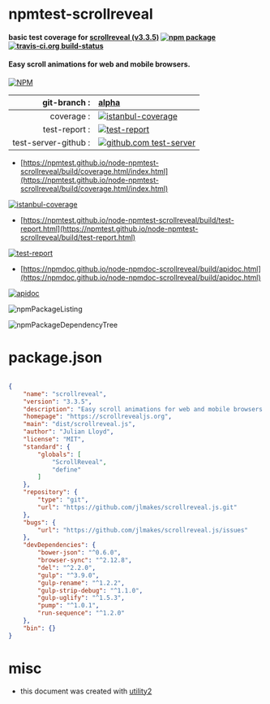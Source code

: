 # npmtest-scrollreveal

#### basic test coverage for  [scrollreveal (v3.3.5)](https://scrollrevealjs.org)  [![npm package](https://img.shields.io/npm/v/npmtest-scrollreveal.svg?style=flat-square)](https://www.npmjs.org/package/npmtest-scrollreveal) [![travis-ci.org build-status](https://api.travis-ci.org/npmtest/node-npmtest-scrollreveal.svg)](https://travis-ci.org/npmtest/node-npmtest-scrollreveal)

#### Easy scroll animations for web and mobile browsers.

[![NPM](https://nodei.co/npm/scrollreveal.png?downloads=true&downloadRank=true&stars=true)](https://www.npmjs.com/package/scrollreveal)

| git-branch : | [alpha](https://github.com/npmtest/node-npmtest-scrollreveal/tree/alpha)|
|--:|:--|
| coverage : | [![istanbul-coverage](https://npmtest.github.io/node-npmtest-scrollreveal/build/coverage.badge.svg)](https://npmtest.github.io/node-npmtest-scrollreveal/build/coverage.html/index.html)|
| test-report : | [![test-report](https://npmtest.github.io/node-npmtest-scrollreveal/build/test-report.badge.svg)](https://npmtest.github.io/node-npmtest-scrollreveal/build/test-report.html)|
| test-server-github : | [![github.com test-server](https://npmtest.github.io/node-npmtest-scrollreveal/GitHub-Mark-32px.png)](https://npmtest.github.io/node-npmtest-scrollreveal/build/app/index.html) | | build-artifacts : | [![build-artifacts](https://npmtest.github.io/node-npmtest-scrollreveal/glyphicons_144_folder_open.png)](https://github.com/npmtest/node-npmtest-scrollreveal/tree/gh-pages/build)|

- [https://npmtest.github.io/node-npmtest-scrollreveal/build/coverage.html/index.html](https://npmtest.github.io/node-npmtest-scrollreveal/build/coverage.html/index.html)

[![istanbul-coverage](https://npmtest.github.io/node-npmtest-scrollreveal/build/screenCapture.buildCi.browser.%252Ftmp%252Fbuild%252Fcoverage.lib.html.png)](https://npmtest.github.io/node-npmtest-scrollreveal/build/coverage.html/index.html)

- [https://npmtest.github.io/node-npmtest-scrollreveal/build/test-report.html](https://npmtest.github.io/node-npmtest-scrollreveal/build/test-report.html)

[![test-report](https://npmtest.github.io/node-npmtest-scrollreveal/build/screenCapture.buildCi.browser.%252Ftmp%252Fbuild%252Ftest-report.html.png)](https://npmtest.github.io/node-npmtest-scrollreveal/build/test-report.html)

- [https://npmdoc.github.io/node-npmdoc-scrollreveal/build/apidoc.html](https://npmdoc.github.io/node-npmdoc-scrollreveal/build/apidoc.html)

[![apidoc](https://npmdoc.github.io/node-npmdoc-scrollreveal/build/screenCapture.buildCi.browser.%252Ftmp%252Fbuild%252Fapidoc.html.png)](https://npmdoc.github.io/node-npmdoc-scrollreveal/build/apidoc.html)

![npmPackageListing](https://npmtest.github.io/node-npmtest-scrollreveal/build/screenCapture.npmPackageListing.svg)

![npmPackageDependencyTree](https://npmtest.github.io/node-npmtest-scrollreveal/build/screenCapture.npmPackageDependencyTree.svg)



# package.json

```json

{
    "name": "scrollreveal",
    "version": "3.3.5",
    "description": "Easy scroll animations for web and mobile browsers.",
    "homepage": "https://scrollrevealjs.org",
    "main": "dist/scrollreveal.js",
    "author": "Julian Lloyd",
    "license": "MIT",
    "standard": {
        "globals": [
            "ScrollReveal",
            "define"
        ]
    },
    "repository": {
        "type": "git",
        "url": "https://github.com/jlmakes/scrollreveal.js.git"
    },
    "bugs": {
        "url": "https://github.com/jlmakes/scrollreveal.js/issues"
    },
    "devDependencies": {
        "bower-json": "^0.6.0",
        "browser-sync": "^2.12.8",
        "del": "^2.2.0",
        "gulp": "^3.9.0",
        "gulp-rename": "^1.2.2",
        "gulp-strip-debug": "^1.1.0",
        "gulp-uglify": "^1.5.3",
        "pump": "^1.0.1",
        "run-sequence": "^1.2.0"
    },
    "bin": {}
}
```



# misc
- this document was created with [utility2](https://github.com/kaizhu256/node-utility2)
